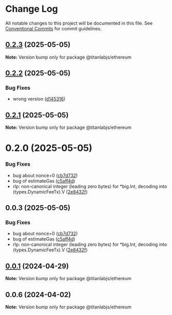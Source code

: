 # Change Log

All notable changes to this project will be documented in this file.
See [Conventional Commits](https://conventionalcommits.org) for commit guidelines.

## [0.2.3](https://github.com/cyberk-lab/titanjs/compare/v0.2.2...v0.2.3) (2025-05-05)

**Note:** Version bump only for package @titanlabjs/ethereum

## [0.2.2](https://github.com/cyberk-lab/titanjs/compare/v0.2.1...v0.2.2) (2025-05-05)

### Bug Fixes

- wrong version ([d145316](https://github.com/cyberk-lab/titanjs/commit/d1453161eecf1269a2360ba2cfb7aa102cce95a0))

## [0.2.1](https://github.com/cyberk-lab/titanjs/compare/v0.2.0...v0.2.1) (2025-05-05)

**Note:** Version bump only for package @titanlabjs/ethereum

# 0.2.0 (2025-05-05)

### Bug Fixes

- bug about nonce=0 ([cb7d732](https://github.com/cyberk-lab/titanjs/commit/cb7d732e9db3f849a7614330270cc3fd7e38ee51))
- bug of estimateGas ([c5aff4d](https://github.com/cyberk-lab/titanjs/commit/c5aff4d2156d01bae96b13c7bf461692d29ae402))
- rlp: non-canonical integer (leading zero bytes) for \*big.Int, decoding into (types.DynamicFeeTx).V ([2e8432f](https://github.com/cyberk-lab/titanjs/commit/2e8432f8a7514d809b4b9da81dfd94def7b7ab46))

## 0.0.3 (2025-05-05)

### Bug Fixes

- bug about nonce=0 ([cb7d732](https://github.com/cyberk-lab/titanjs/commit/cb7d732e9db3f849a7614330270cc3fd7e38ee51))
- bug of estimateGas ([c5aff4d](https://github.com/cyberk-lab/titanjs/commit/c5aff4d2156d01bae96b13c7bf461692d29ae402))
- rlp: non-canonical integer (leading zero bytes) for \*big.Int, decoding into (types.DynamicFeeTx).V ([2e8432f](https://github.com/cyberk-lab/titanjs/commit/2e8432f8a7514d809b4b9da81dfd94def7b7ab46))

## [0.0.1](https://github.com/hyperweb-io/titanlabjs/compare/@titanlabjs/ethereum@0.0.6...@titanlabjs/ethereum@0.0.1) (2024-04-29)

**Note:** Version bump only for package @titanlabjs/ethereum

## 0.0.6 (2024-04-02)

**Note:** Version bump only for package @titanlabjs/ethereum
